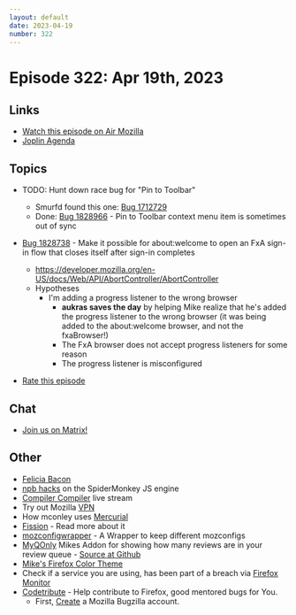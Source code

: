 ```yaml
---
layout: default
date: 2023-04-19
number: 322
---
```


# Episode 322: Apr 19th, 2023

## Links
* [Watch this episode on Air Mozilla](https://mzl.la/joy-of-coding-2023-04-19)
* [Joplin Agenda](https://mikeconley.ca/joc/agendas/Episode-0322.html)

## Topics
* TODO: Hunt down race bug for "Pin to Toolbar"
  - Smurfd found this one: [Bug 1712729](https://bugzilla.mozilla.org/show_bug.cgi?id=1712729)
  - Done: [Bug 1828966](https://bugzilla.mozilla.org/show_bug.cgi?id=1828966) - Pin to Toolbar context menu item is sometimes out of sync
* [Bug 1828738](https://bugzilla.mozilla.org/show_bug.cgi?id=1828738) - Make it possible for about:welcome to open an FxA sign-in flow that closes itself after sign-in completes
  - https://developer.mozilla.org/en-US/docs/Web/API/AbortController/AbortController
  - Hypotheses
    - I'm adding a progress listener to the wrong browser
      - <b>aukras saves the day</b> by helping Mike realize that he's added the progress listener to the wrong browser (it was being added to the about:welcome browser, and not the fxaBrowser!)
      - The FxA browser does not accept progress listeners for some reason
      - The progress listener is misconfigured

* [Rate this episode](https://forms.gle/TbkDQtnAaSn5kt9C9)

## Chat
* [Join us on Matrix!](https://matrix.to/#/!enWuAmKDOEEPYejXRk:mozilla.org?via=mozilla.org&via=raim.ist)

## Other
* [Felicia Bacon](https://www.youtube.com/channel/UCMtqVykGztIYmj7OpFf7oeQ/videos)
* [npb hacks](https://www.twitch.tv/BackToTheCode) on the SpiderMonkey JS engine
* [Compiler Compiler](https://www.twitch.tv/codehag) live stream
* Try out Mozilla [VPN](https://vpn.mozilla.org/)
* How mconley uses [Mercurial](https://mikeconley.github.io/documents/How_mconley_uses_Mercurial_for_Mozilla_code)
* [Fission](https://firefox-source-docs.mozilla.org/dom/dom/Fission.html) - Read more about it
* [mozconfigwrapper](https://github.com/ahal/mozconfigwrapper) - A Wrapper to keep different mozconfigs
* [MyQOnly](https://addons.mozilla.org/en-US/firefox/addon/myqonly/) Mikes Addon for showing how many reviews are in your review queue - [Source at Github](https://github.com/mikeconley/myqonly)
* [Mike's Firefox Color Theme](https://addons.mozilla.org/en-US/firefox/addon/electricbluegaloo/)
* Check if a service you are using, has been part of a breach via [Firefox Monitor](https://monitor.firefox.com/breaches)
* [Codetribute](https://codetribute.mozilla.org/) - Help contribute to Firefox, good mentored bugs for You.
  - First, [Create](https://bugzilla.mozilla.org/createaccount.cgi) a Mozilla Bugzilla account.

